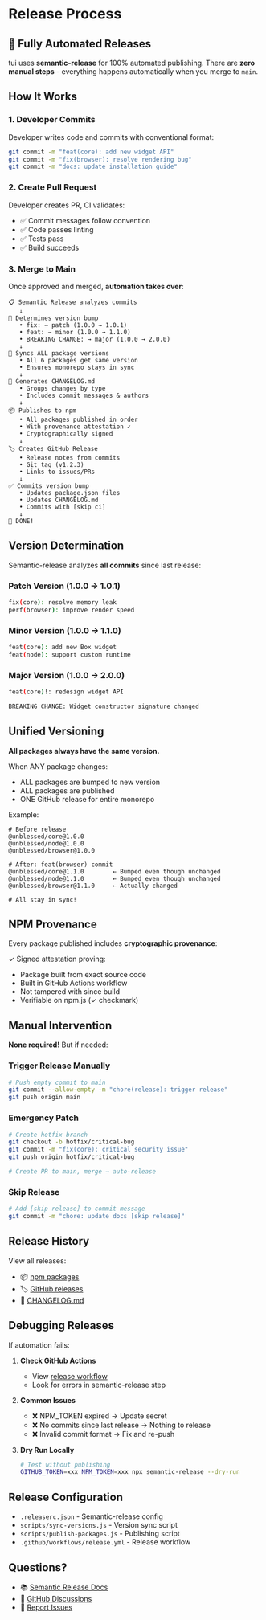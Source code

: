 # Release Process

## 🎉 Fully Automated Releases

tui uses **semantic-release** for 100% automated publishing. There are **zero manual steps** - everything happens automatically when you merge to `main`.

## How It Works

### 1. Developer Commits

Developer writes code and commits with conventional format:

```bash
git commit -m "feat(core): add new widget API"
git commit -m "fix(browser): resolve rendering bug"
git commit -m "docs: update installation guide"
```

### 2. Create Pull Request

Developer creates PR, CI validates:
- ✅ Commit messages follow convention
- ✅ Code passes linting
- ✅ Tests pass
- ✅ Build succeeds

### 3. Merge to Main

Once approved and merged, **automation takes over**:

```
📋 Semantic Release analyzes commits
   ↓
🔢 Determines version bump
   • fix: → patch (1.0.0 → 1.0.1)
   • feat: → minor (1.0.0 → 1.1.0)
   • BREAKING CHANGE: → major (1.0.0 → 2.0.0)
   ↓
🔄 Syncs ALL package versions
   • All 6 packages get same version
   • Ensures monorepo stays in sync
   ↓
📝 Generates CHANGELOG.md
   • Groups changes by type
   • Includes commit messages & authors
   ↓
📦 Publishes to npm
   • All packages published in order
   • With provenance attestation ✓
   • Cryptographically signed
   ↓
🏷️ Creates GitHub Release
   • Release notes from commits
   • Git tag (v1.2.3)
   • Links to issues/PRs
   ↓
✅ Commits version bump
   • Updates package.json files
   • Updates CHANGELOG.md
   • Commits with [skip ci]
   ↓
🎉 DONE!
```

## Version Determination

Semantic-release analyzes **all commits** since last release:

### Patch Version (1.0.0 → 1.0.1)
```bash
fix(core): resolve memory leak
perf(browser): improve render speed
```

### Minor Version (1.0.0 → 1.1.0)
```bash
feat(core): add new Box widget
feat(node): support custom runtime
```

### Major Version (1.0.0 → 2.0.0)
```bash
feat(core)!: redesign widget API

BREAKING CHANGE: Widget constructor signature changed
```

## Unified Versioning

**All packages always have the same version.**

When ANY package changes:
- ALL packages are bumped to new version
- ALL packages are published
- ONE GitHub release for entire monorepo

Example:
```
# Before release
@unblessed/core@1.0.0
@unblessed/node@1.0.0
@unblessed/browser@1.0.0

# After: feat(browser) commit
@unblessed/core@1.1.0        ← Bumped even though unchanged
@unblessed/node@1.1.0        ← Bumped even though unchanged
@unblessed/browser@1.1.0     ← Actually changed

# All stay in sync!
```

## NPM Provenance

Every package published includes **cryptographic provenance**:

✓ Signed attestation proving:
- Package built from exact source code
- Built in GitHub Actions workflow
- Not tampered with since build
- Verifiable on npm.js (✓ checkmark)

## Manual Intervention

**None required!** But if needed:

### Trigger Release Manually
```bash
# Push empty commit to main
git commit --allow-empty -m "chore(release): trigger release"
git push origin main
```

### Emergency Patch
```bash
# Create hotfix branch
git checkout -b hotfix/critical-bug
git commit -m "fix(core): critical security issue"
git push origin hotfix/critical-bug

# Create PR to main, merge → auto-release
```

### Skip Release
```bash
# Add [skip release] to commit message
git commit -m "chore: update docs [skip release]"
```

## Release History

View all releases:
- 📦 [npm packages](https://www.npmjs.com/search?q=%40tui)
- 🏷️ [GitHub releases](https://github.com/vdeantoni/unblessed/releases)
- 📝 [CHANGELOG.md](./CHANGELOG.md)

## Debugging Releases

If automation fails:

1. **Check GitHub Actions**
   - View [release workflow](https://github.com/vdeantoni/unblessed/actions/workflows/release.yml)
   - Look for errors in semantic-release step

2. **Common Issues**
   - ❌ NPM_TOKEN expired → Update secret
   - ❌ No commits since last release → Nothing to release
   - ❌ Invalid commit format → Fix and re-push

3. **Dry Run Locally**
   ```bash
   # Test without publishing
   GITHUB_TOKEN=xxx NPM_TOKEN=xxx npx semantic-release --dry-run
   ```

## Release Configuration

- `.releaserc.json` - Semantic-release config
- `scripts/sync-versions.js` - Version sync script
- `scripts/publish-packages.js` - Publishing script
- `.github/workflows/release.yml` - Release workflow

## Questions?

- 📚 [Semantic Release Docs](https://semantic-release.gitbook.io/)
- 💬 [GitHub Discussions](https://github.com/vdeantoni/unblessed/discussions)
- 🐛 [Report Issues](https://github.com/vdeantoni/unblessed/issues)
